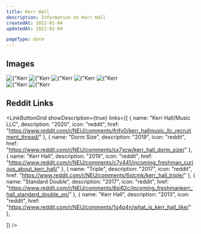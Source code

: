 ```yaml
---
title: Kerr Hall
description: Information on Kerr Hall
createdAt: 2022-01-04
updatedAt: 2022-01-04

pageType: dorm
---
```


## Images

<Expandable title="Economy Double" icon="image">
  <div className="grid grid-cols-1 md:grid-cols-3 lg:grid-cols-2 gap-base">
    <Image src={"/housing/kerr-hall/double1.png"} height={1634} width={1222} quality={50} alt={"Kerr Hall Double 1"}/>
    <Image src={"/housing/kerr-hall/double2.png"} height={1634} width={1222} quality={50} alt={"Kerr Hall Double 2"}/>
    <Image src={"/housing/kerr-hall/double3.png"} height={1634} width={1222} quality={50} alt={"Kerr Hall Double 3"}/>
    <Image src={"/housing/kerr-hall/double4.png"} height={1634} width={1222} quality={50} alt={"Kerr Hall Double 4"}/>
    <Image src={"/housing/kerr-hall/double5.png"} height={1634} width={1222} quality={50} alt={"Kerr Hall Double 5"}/>
  </div>
</Expandable>

<Expandable title="Forced Triple" icon="image">
  <div className="grid grid-cols-1 md:grid-cols-3 lg:grid-cols-2 gap-base">
    <Image src={"/housing/kerr-hall/triple1.png"} height={1566} width={2084} quality={50} alt={"Kerr Hall Triple 1"}/>
    <Image src={"/housing/kerr-hall/triple2.png"} height={1566} width={2084} quality={50} alt={"Kerr Hall Triple 2"}/>
  </div>
</Expandable>

<Expandable title="Videos" icon="video" variant="gray">
  <div className="grid grid-cols-1 gap-base">
    <YoutubeEmbed videoId="TWeSaqGxCEc" />
  </div>
</Expandable>

## Reddit Links

<LinkButtonGrid showDescription={true} links={[
{
name: "Kerr Hall/Music LLC",
description: "2020",
icon: "reddit",
href: "https://www.reddit.com/r/NEU/comments/frjfy0/kerr_hallmusic_llc_recruitment_thread/"
},
{
name: "Dorm Size",
description: "2019",
icon: "reddit",
href: "https://www.reddit.com/r/NEU/comments/cx7xcw/kerr_hall_dorm_size/"
},
{
name: "Kerr Hall",
description: "2019",
icon: "reddit",
href: "https://www.reddit.com/r/NEU/comments/c7v441/incoming_freshman_curious_about_kerr_hall/"
},
{
name: "Triple",
description: "2017",
icon: "reddit",
href: "https://www.reddit.com/r/NEU/comments/6slcmk/kerr_hall_triple/"
},
{
name: "Standard Double",
description: "2017",
icon: "reddit",
href: "https://www.reddit.com/r/NEU/comments/6si62c/incoming_freshmankerr_hall_standard_double_on/"
},
{
name: "Kerr Hall",
description: "2013",
icon: "reddit",
href: "https://www.reddit.com/r/NEU/comments/1g4p4n/what_is_kerr_hall_like/"
},

]} />
